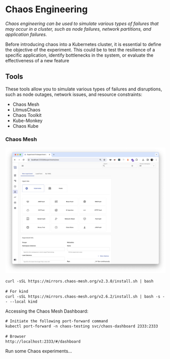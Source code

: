 # Chaos Engineering
_Chaos engineering can be used to simulate various types of failures that may occur in a cluster, such as node failures, network partitions, and application failures._

Before introducing chaos into a Kubernetes cluster, it is essential to define the objective of the experiment. This could be to test the resilience of a specific application, identify bottlenecks in the system, or evaluate the effectiveness of a new feature
 
## Tools
These tools allow you to simulate various types of failures and disruptions, such as node outages, network issues, and resource constraints:
* Chaos Mesh
* LitmusChaos
* Chaos Toolkit
* Kube-Monkey
* Chaos Kube

### Chaos Mesh
![chaos-mesh.png](chaos-mesh.png)

```
curl -sSL https://mirrors.chaos-mesh.org/v2.3.0/install.sh | bash

# For kind
curl -sSL https://mirrors.chaos-mesh.org/v2.6.2/install.sh | bash -s -- --local kind
```

Accessing the Chaos Mesh Dashboard:
```
# Initiate the following port-forward command
kubectl port-forward -n chaos-testing svc/chaos-dashboard 2333:2333

# Browser
http://localhost:2333/#/dashboard
```

Run some Chaos experiments...
